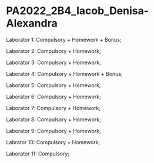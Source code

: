 # PA2022_2B4_Iacob_Denisa-Alexandra

Laborator 1:
Compulsory + Homework + Bonus;

Laborator 2:
Compulsory + Homework;

Laborator 3:
Compulsory + Homework;

Laborator 4:
Compulsory + Homework + Bonus;

Laborator 5:
Compulsory + Homework;

Laborator 6:
Compulsory + Homework;

Laborator 7:
Compulsory + Homework;

Laborator 8:
Compulsory + Homework;

Laborator 9:
Compulsory + Homework;

Labrator 10:
Compulsory + Homework;

Laborator 11:
Compulsory;
